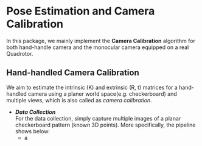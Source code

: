 # Pose Estimation and Camera Calibration
In this package, we mainly implement the **Camera Calibration** algorithm for both hand-handle camera and the monocular camera equipped on a real Quadrotor.

Hand-handled Camera Calibration
-------------------------------
We aim to estimate the intrinsic (K) and extrinsic (R, t) matrices for a hand-handled camera using a planer world space(e.g. checkerboard) and multiple views, which is also called as _camera calibration_. 

* _**Data Collection**_           
For the data collection, simply capture multiple images of a planar checkerboard pattern (known 3D points). More specifically, the pipeline shows below:
  * a
